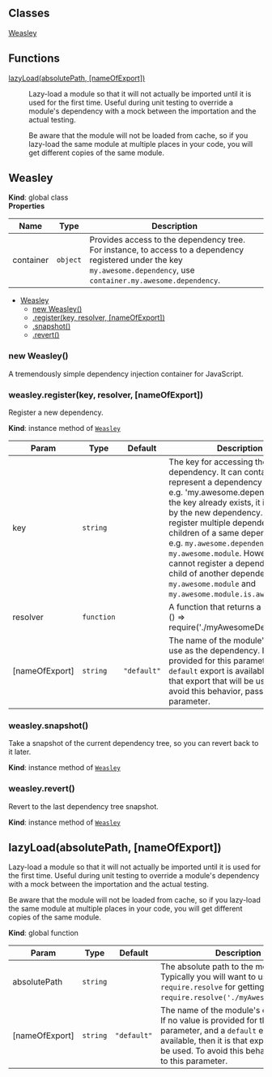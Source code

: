 ## Classes

<dl>
<dt><a href="#Weasley">Weasley</a></dt>
<dd></dd>
</dl>

## Functions

<dl>
<dt><a href="#lazyLoad">lazyLoad(absolutePath, [nameOfExport])</a></dt>
<dd><p>Lazy-load a module so that it will not actually be imported until it is used for the first time.
Useful during unit testing to override a module&#39;s dependency with a mock between the importation
and the actual testing.</p>
<p>Be aware that the module will not be loaded from cache, so if you lazy-load the same module at
multiple places in your code, you will get different copies of the same module.</p>
</dd>
</dl>

<a name="Weasley"></a>

## Weasley
**Kind**: global class  
**Properties**

| Name | Type | Description |
| --- | --- | --- |
| container | <code>object</code> | Provides access to the dependency tree. For instance, to access                                to a dependency registered under the key `my.awesome.dependency`,                                use `container.my.awesome.dependency`. |


* [Weasley](#Weasley)
    * [new Weasley()](#new_Weasley_new)
    * [.register(key, resolver, [nameOfExport])](#Weasley+register)
    * [.snapshot()](#Weasley+snapshot)
    * [.revert()](#Weasley+revert)

<a name="new_Weasley_new"></a>

### new Weasley()
A tremendously simple dependency injection container for JavaScript.

<a name="Weasley+register"></a>

### weasley.register(key, resolver, [nameOfExport])
Register a new dependency.

**Kind**: instance method of <code>[Weasley](#Weasley)</code>  

| Param | Type | Default | Description |
| --- | --- | --- | --- |
| key | <code>string</code> |  | The key for accessing the dependency. It can contain dots to represent a                       dependency hierarchy, e.g. 'my.awesome.dependency'.                       If the key already exists, it is overriden by the new dependency.                       You may register multiple dependencies as children of a same dependency                       tree, e.g. `my.awesome.dependency` and `my.awesome.module`.                       However, you cannot register a dependency as a child of another                       dependency, e.g. `my.awesome.module` and `my.awesome.module.is.awesome`. |
| resolver | <code>function</code> |  | A function that returns a module,                              e.g. () => require('./myAwesomeDependency'). |
| [nameOfExport] | <code>string</code> | <code>&quot;default&quot;</code> | The name of the module's export to use as the                                          dependency.                                          If no value is provided for this parameter, and a                                          `default` export is available, then it is that                                          export that will be used. To avoid this behavior,                                          pass '*' to this parameter. |

<a name="Weasley+snapshot"></a>

### weasley.snapshot()
Take a snapshot of the current dependency tree, so you can revert back to it later.

**Kind**: instance method of <code>[Weasley](#Weasley)</code>  
<a name="Weasley+revert"></a>

### weasley.revert()
Revert to the last dependency tree snapshot.

**Kind**: instance method of <code>[Weasley](#Weasley)</code>  
<a name="lazyLoad"></a>

## lazyLoad(absolutePath, [nameOfExport])
Lazy-load a module so that it will not actually be imported until it is used for the first time.
Useful during unit testing to override a module's dependency with a mock between the importation
and the actual testing.

Be aware that the module will not be loaded from cache, so if you lazy-load the same module at
multiple places in your code, you will get different copies of the same module.

**Kind**: global function  

| Param | Type | Default | Description |
| --- | --- | --- | --- |
| absolutePath | <code>string</code> |  | The absolute path to the module. Typically you will want to use                                `require.resolve` for getting this,                                e.g. `require.resolve('./myAwesomeModule');`. |
| [nameOfExport] | <code>string</code> | <code>&quot;default&quot;</code> | The name of the module's export to use.                                          If no value is provided for this parameter, and a                                          `default` export is available, then it is that                                          export that will be used. To avoid this behavior,                                          pass '*' to this parameter. |

